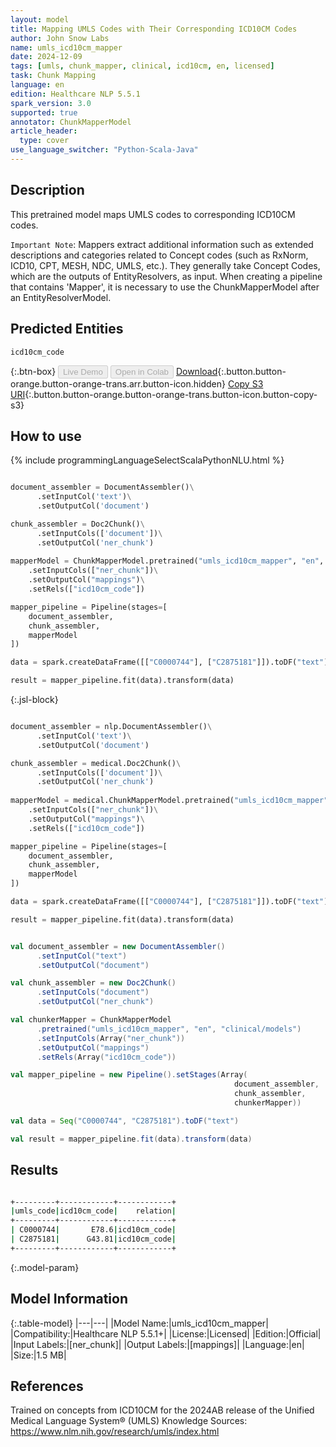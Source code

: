 ```yaml
---
layout: model
title: Mapping UMLS Codes with Their Corresponding ICD10CM Codes
author: John Snow Labs
name: umls_icd10cm_mapper
date: 2024-12-09
tags: [umls, chunk_mapper, clinical, icd10cm, en, licensed]
task: Chunk Mapping
language: en
edition: Healthcare NLP 5.5.1
spark_version: 3.0
supported: true
annotator: ChunkMapperModel
article_header:
  type: cover
use_language_switcher: "Python-Scala-Java"
---
```


## Description

This pretrained model maps UMLS codes to corresponding ICD10CM codes.

`Important Note`: Mappers extract additional information such as extended descriptions and categories related to Concept codes (such as RxNorm, ICD10, CPT, MESH, NDC, UMLS, etc.). They generally take Concept Codes, which are the outputs of EntityResolvers, as input. When creating a pipeline that contains 'Mapper', it is necessary to use the ChunkMapperModel after an EntityResolverModel.

## Predicted Entities

`icd10cm_code`

{:.btn-box}
<button class="button button-orange" disabled>Live Demo</button>
<button class="button button-orange" disabled>Open in Colab</button>
[Download](https://s3.amazonaws.com/auxdata.johnsnowlabs.com/clinical/models/umls_icd10cm_mapper_en_5.5.1_3.0_1733775658462.zip){:.button.button-orange.button-orange-trans.arr.button-icon.hidden}
[Copy S3 URI](s3://auxdata.johnsnowlabs.com/clinical/models/umls_icd10cm_mapper_en_5.5.1_3.0_1733775658462.zip){:.button.button-orange.button-orange-trans.button-icon.button-copy-s3}

## How to use



<div class="tabs-box" markdown="1">
{% include programmingLanguageSelectScalaPythonNLU.html %}
  
```python

document_assembler = DocumentAssembler()\
      .setInputCol('text')\
      .setOutputCol('document')

chunk_assembler = Doc2Chunk()\
      .setInputCols(['document'])\
      .setOutputCol('ner_chunk')
 
mapperModel = ChunkMapperModel.pretrained("umls_icd10cm_mapper", "en", "clinical/models")\
    .setInputCols(["ner_chunk"])\
    .setOutputCol("mappings")\
    .setRels(["icd10cm_code"])

mapper_pipeline = Pipeline(stages=[
    document_assembler,
    chunk_assembler,
    mapperModel
])

data = spark.createDataFrame([["C0000744"], ["C2875181"]]).toDF("text")

result = mapper_pipeline.fit(data).transform(data)

```

{:.jsl-block}
```python

document_assembler = nlp.DocumentAssembler()\
      .setInputCol('text')\
      .setOutputCol('document')

chunk_assembler = medical.Doc2Chunk()\
      .setInputCols(['document'])\
      .setOutputCol('ner_chunk')
 
mapperModel = medical.ChunkMapperModel.pretrained("umls_icd10cm_mapper", "en", "clinical/models")\
    .setInputCols(["ner_chunk"])\
    .setOutputCol("mappings")\
    .setRels(["icd10cm_code"])

mapper_pipeline = Pipeline(stages=[
    document_assembler,
    chunk_assembler,
    mapperModel
])

data = spark.createDataFrame([["C0000744"], ["C2875181"]]).toDF("text")

result = mapper_pipeline.fit(data).transform(data)

```
```scala

val document_assembler = new DocumentAssembler()
      .setInputCol("text")
      .setOutputCol("document")

val chunk_assembler = new Doc2Chunk()
      .setInputCols("document")
      .setOutputCol("ner_chunk")

val chunkerMapper = ChunkMapperModel
      .pretrained("umls_icd10cm_mapper", "en", "clinical/models")
      .setInputCols(Array("ner_chunk"))
      .setOutputCol("mappings")
      .setRels(Array("icd10cm_code"))

val mapper_pipeline = new Pipeline().setStages(Array(
                                                  document_assembler,
                                                  chunk_assembler,
                                                  chunkerMapper))

val data = Seq("C0000744", "C2875181").toDF("text")

val result = mapper_pipeline.fit(data).transform(data)

```
</div>

## Results

```bash

+---------+------------+------------+
|umls_code|icd10cm_code|    relation|
+---------+------------+------------+
| C0000744|       E78.6|icd10cm_code|
| C2875181|      G43.81|icd10cm_code|
+---------+------------+------------+

```

{:.model-param}
## Model Information

{:.table-model}
|---|---|
|Model Name:|umls_icd10cm_mapper|
|Compatibility:|Healthcare NLP 5.5.1+|
|License:|Licensed|
|Edition:|Official|
|Input Labels:|[ner_chunk]|
|Output Labels:|[mappings]|
|Language:|en|
|Size:|1.5 MB|

## References

Trained on concepts from ICD10CM for the 2024AB release of the Unified Medical Language System® (UMLS) Knowledge Sources: https://www.nlm.nih.gov/research/umls/index.html

